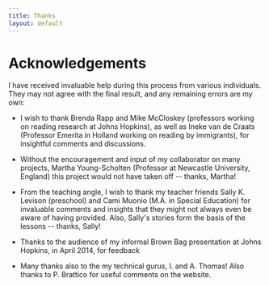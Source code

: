 ```yaml
---
title: Thanks
layout: default
---
```


# Acknowledgements

I have received invaluable help during this process from various individuals.  They may not agree with the final result, and any remaining errors are my own:

- I wish to thank Brenda Rapp and Mike McCloskey (professors working on reading research at Johns Hopkins), as well as Ineke van de Craats (Professor Emerita in Holland working on reading by immigrants),  for insightful comments and discussions.

- Without the encouragement and input of my collaborator on many projects, Martha Young-Scholten (Professor at Newcastle University, England) this project would not have taken off -- thanks, Martha!

- From the teaching angle, I wish to thank my teacher friends Sally K. Levison (preschool) and Cami Muonio (M.A. in Special Education) for invaluable comments and insights that they might not always even be aware of having provided.  Also, Sally's stories form the basis of the lessons -- thanks, Sally!

- Thanks to the audience of my informal Brown Bag presentation at Johns Hopkins, in April 2014, for feedback

- Many thanks also to the my technical gurus, I. and A. Thomas!  Also thanks to P. Brattico for useful comments on the website.